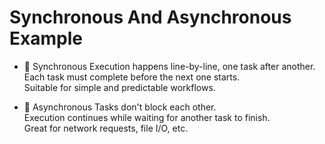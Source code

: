 # Synchronous And Asynchronous Example
- 🔸 Synchronous
Execution happens line-by-line, one task after another.<br>
Each task must complete before the next one starts.<br>
Suitable for simple and predictable workflows.<br>

- 🔸 Asynchronous
Tasks don't block each other.<br>
Execution continues while waiting for another task to finish.<br>
Great for network requests, file I/O, etc.<br>
